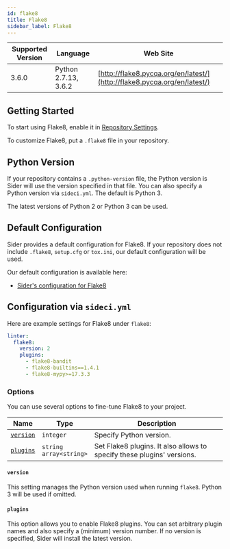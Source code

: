 ```yaml
---
id: flake8
title: Flake8
sidebar_label: Flake8
---
```


| Supported Version | Language | Web Site |
| ----------------- | -------- | -------- |
| 3.6.0 | Python 2.7.13, 3.6.2 | [http://flake8.pycqa.org/en/latest/](http://flake8.pycqa.org/en/latest/) |

## Getting Started

To start using Flake8, enable it in [Repository Settings](../../getting-started/repository-settings.md).

To customize Flake8, put a `.flake8` file in your repository.

## Python Version

If your repository contains a `.python-version` file, the Python version is Sider will use the version specified in that file. You can also specify a Python version via `sideci.yml`. The default is Python 3.

The latest versions of Python 2 or Python 3 can be used.

## Default Configuration

Sider provides a default configuration for Flake8. If your repository does not include `.flake8`, `setup.cfg` or `tox.ini`, our default configuration will be used.

Our default configuration is available here:

* [Sider's configuration for Flake8](https://github.com/actcat/sideci_config/blob/master/python/flake8/sideci_config.ini)

## Configuration via `sideci.yml`

Here are example settings for Flake8 under `flake8`:

```yaml:sideci.yml
linter:
  flake8:
    version: 2
    plugins:
      - flake8-bandit
      - flake8-builtins==1.4.1
      - flake8-mypy>=17.3.3
```

### Options

You can use several options to fine-tune Flake8 to your project.

| Name | Type | Description |
| ---- | ---- | ----------- |
| [`version`](#version) | `integer` | Specify Python version. |
| [`plugins`](#plugins) | `string`<br />`array<string>` | Set Flake8 plugins. It also allows to specify these plugins' versions. |

#### `version`

This setting manages the Python version used when running `flake8`. Python 3 will be used if omitted.

#### `plugins`

This option allows you to enable Flake8 plugins. You can set arbitrary plugin names and also specify a \(minimum\) version number. If no version is specified, Sider will install the latest version.

